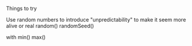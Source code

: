 Things to try

Use random numbers to introduce "unpredictability" to make it seem more alive or real
random()
randomSeed()

with min() max()
